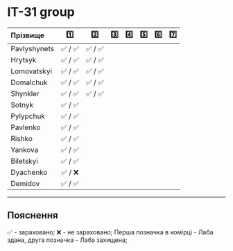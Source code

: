 # IT-31 group
| Прізвище      | :one: | :two: | :three: | :four: | :five: | :six: | :seven: |
| :------------ |:-----:| :----:| :----:| :----:| :----:| :----:| :----:|
| Pavlyshynets  | :white_check_mark: / :white_check_mark: | :white_check_mark: / :white_check_mark: |
| Hrytsyk       | :white_check_mark: / :white_check_mark: | :white_check_mark: / :white_check_mark: |
| Lomovatskyi   | :white_check_mark: / :white_check_mark: | :white_check_mark: / :white_check_mark: |
| Domalchuk     | :white_check_mark: / :white_check_mark: | :white_check_mark: / :white_check_mark: |
| Shynkler      | :white_check_mark: / :white_check_mark: | :white_check_mark: / :white_check_mark: |
| Sotnyk        | :white_check_mark: / :white_check_mark: |
| Pylypchuk     | :white_check_mark: / :white_check_mark: |
| Pavlenko      | :white_check_mark: / :white_check_mark: |
| Rishko        | :white_check_mark: / :white_check_mark: |
| Yankova       | :white_check_mark: / :white_check_mark: |
| Biletskyi     | :white_check_mark: / :white_check_mark: |
| Dyachenko     | :white_check_mark: / :x: |
| Demidov       | :white_check_mark: / :white_check_mark: |


---
## Пояснення
:white_check_mark: - зараховано;
:x: - не зараховано;
Перша позначка в комірці - Лаба здана, друга позначка - Лаба захищена;
